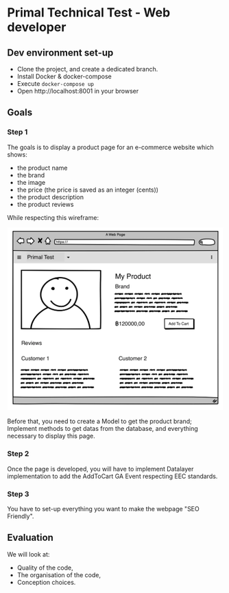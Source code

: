 # Primal Technical Test - Web developer

## Dev environment set-up

- Clone the project, and create a dedicated branch.
- Install Docker & docker-compose
- Execute `docker-compose up`
- Open http://localhost:8001 in your browser

## Goals

### Step 1

The goals is to display a product page for an e-commerce website which shows:

- the product name
- the brand
- the image
- the price (the price is saved as an integer (cents))
- the product description
- the product reviews

While respecting this wireframe:

![](img/wireframe.png)

Before that, you need to create a Model to get the product brand;
Implement methods to get datas from the database, and everything necessary to display this page.

### Step 2

Once the page is developed, you will have to implement Datalayer implementation to add the AddToCart GA Event respecting EEC standards.

### Step 3

You have to set-up everything you want to make the webpage "SEO Friendly". 

## Evaluation

We will look at:

- Quality of the code,
- The organisation of the code,
- Conception choices.
